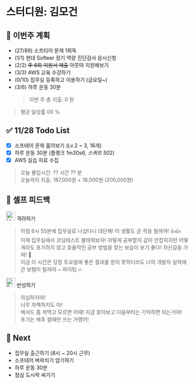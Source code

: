 # 스터디원: 김모건

## 🚀 이번주 계획

- (27/89) 소프티어 문제 1회독
- (1/1) 현대 Softeer 정기 역량 진단검사 응시신청
- (2/2) ~~주 6회 지원서 제출~~ 아뭇따 지원해보기
- (3/3) AWS 교육 수강하기
- (0/10) 집무실 등록하고 이용하기 (금요일~)
- (3/6) 하루 운동 30분
  > 이번 주 총 지출: 0 원

> 평균 달성률 00 %

## ✅ 11/28 Todo List

- [x] 소프테어 문제 훓어보기 (Lv.2 ~ 3, 16개)
- [x] 하루 운동 30분 (플랭크 1m30s*6, 스쿼트 50*2)
- [x] AWS 실습 자료 수집

> 오늘 몰입시간: ?? 시간 ?? 분 <br>
> 오늘까지 지출: 187,000원 + 18,000원 (205,000원)

## 🎉 셀프 피드백

<img src="https://raw.githubusercontent.com/Tarikul-Islam-Anik/Animated-Fluent-Emojis/master/Emojis/Smilies/Hugging%20Face.png" alt="Hugging Face" width="25" height="25"> 격려하기</img>

> 아침 6시 55분에 집무실로 나섰다니 대단해! 이 생활도 곧 적응 될꺼야! 👍👍<br>
> 이제 집무실에서 코딩테스트 불태워보자! 어떻게 공부할지 감이 안잡히지만 어떻게라도 포기하지 않고 효율적인 공부 방법을 찾는 보습이 보기 좋다! 자신감을 가져! 🚀<br>
> 지금 이 시간은 당장 토요일에 좋은 결과를 얻지 못하더라도 너의 개발자 실력에 큰 보탬이 될꺼야 ~ 파이팅 🔥

<img src="https://raw.githubusercontent.com/Tarikul-Islam-Anik/Animated-Fluent-Emojis/master/Emojis/Smilies/Face%20with%20Monocle.png" alt="Face with Monocle" width="25" height="25"> 반성하기</img>

> 의심하지마!<br>
> 너무 자책하지도 마!<br>
> 메서드 좀 까먹고 모르면 어때! 지금 찾아보고 다음부터는 기억하면 되는거야!<br>
> 포기는 배추 셀때만 쓰는 거랬어!<br>

## 🌱 Next

- 집무실 출근하기 (8시 ~ 20시 근무)
- 소프테어 벼락치기 암기하기
- 하루 운동 30분
- 점심 도시락 싸가기
